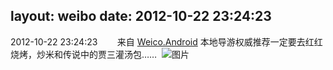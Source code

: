 layout: weibo
date: 2012-10-22 23:24:23
---
2012-10-22 23:24:23  &nbsp;&nbsp;&nbsp;&nbsp;&nbsp;&nbsp; 来自 <a href="http://app.weibo.com/t/feed/l4RWD" rel="nofollow">Weico.Android</a>
本地导游权威推荐一定要去红红烧烤，炒米和传说中的贾三灌汤包……  ​​​
![图片](https://ww1.sinaimg.cn/large/6d2a6003jw1dy4eaadse8j.jpg)
